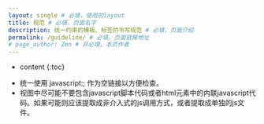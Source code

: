 ```yaml
---
layout: single # 必填，使用的layout
title: 规范 # 必填，页面名字
description: 统一约束的模板、标签的书写规范 # 必填，页面介绍
permalink: /guideline/ # 必填，页面链接地址
# page_author: Zen # 非必填，本页作者
---
```


* content
{:toc}

- 统一使用 javascript:; 作为空链接以方便检查。
- 视图中尽可能不要包含javascript脚本代码或者html元素中的内联javascript代码。如果可能则应该提取成非介入式的js调用方式，或者提取成单独的js文件。

